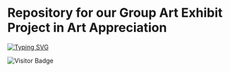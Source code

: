 # Repository for our Group Art Exhibit Project in Art Appreciation

[![Typing SVG](https://readme-typing-svg.herokuapp.com?color=%2336BCF7&lines=Landing+Page+for+Art+Appropriation)](https://git.io/typing-svg)

![Visitor Badge](https://visitor-badges.glitch.me?username=BlackMoFan&repo=434697476)
